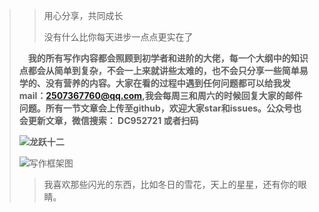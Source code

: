 >>用心分享，共同成长
>>
>>没有什么比你每天进步一点点更实在了
>
>
>
>&emsp;**我的所有写作内容都会照顾到初学者和进阶的大佬，每一个大纲中的知识点都会从简单到复杂，不会一上来就讲些太难的，也不会只分享一些简单易学的、没有营养的内容。大家在看的过程中遇到任何问题都可以给我发mail：2507367760@qq.com,我会每周三和周六的时候回复大家的邮件问题。所有一节文章会上传至github，欢迎大家star和issues。公众号也会更新文章，微信搜索： DC952721   或者扫码**
>
>**![龙跃十二](https://tva1.sinaimg.cn/large/006tNbRwly1gadmrxqmzcj30760763yz.jpg)**
>
>![写作框架图](https://tva1.sinaimg.cn/large/006tNbRwly1ga5xpxz3mpj30ku1ma43k.jpg)
>
>
>
>> 我喜欢那些闪光的东西，比如冬日的雪花，天上的星星，还有你的眼睛。
>>
>
>
